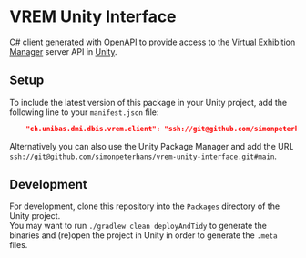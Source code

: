 # VREM Unity Interface

C# client generated with [OpenAPI](https://swagger.io/specification/) to provide access to
the [Virtual Exhibition Manager](https://github.com/VIRTUE-DBIS/virtual-exhibition-manager) server API
in [Unity](https://unity.com/).

## Setup

To include the latest version of this package in your Unity project, add the following line to your `manifest.json`
file:

```json
    "ch.unibas.dmi.dbis.vrem.client": "ssh://git@github.com/simonpeterhans/vrem-unity-interface.git#main",
```

Alternatively you can also use the Unity Package Manager and add the
URL `ssh://git@github.com/simonpeterhans/vrem-unity-interface.git#main`.

## Development

For development, clone this repository into the `Packages` directory of the Unity project.  
You may want to run `./gradlew clean deployAndTidy` to generate the binaries and (re)open the project in Unity in order
to generate the `.meta` files.
